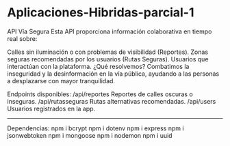 # Aplicaciones-Hibridas-parcial-1


API Vía Segura
Esta API proporciona información colaborativa en tiempo real sobre:

Calles sin iluminación o con problemas de visibilidad (Reportes).
Zonas seguras recomendadas por los usuarios (Rutas Seguras).
Usuarios que interactúan con la plataforma.
¿Qué resolvemos?
Combatimos la inseguridad y la desinformación en la vía pública, ayudando a las personas a desplazarse con mayor tranquilidad.

Endpoints disponibles:
/api/reportes Reportes de calles oscuras o inseguras.
/api/rutasseguras Rutas alternativas recomendadas.
/api/users Usuarios registrados en la app.

******************************
Dependencias: 
npm i bcrypt
npm i dotenv
npm i express
npm i jsonwebtoken
npm i mongoose
npm i nodemon
npm i uuid


